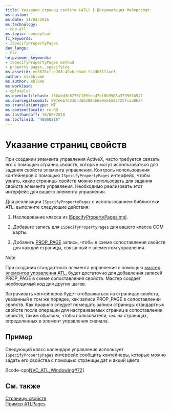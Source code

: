 ```yaml
---
title: Указание страниц свойств (ATL) | Документация Майкрософт
ms.custom: ''
ms.date: 11/04/2016
ms.technology:
- cpp-atl
ms.topic: conceptual
f1_keywords:
- ISpecifyPropertyPages
dev_langs:
- C++
helpviewer_keywords:
- ISpecifyPropertyPages method
- property pages, specifying
ms.assetid: ee8678cf-c708-49ab-b0ad-fc2db31f1ac3
author: mikeblome
ms.author: mblome
ms.workload:
- cplusplus
ms.openlocfilehash: f80abd3b6270f105fecd7ef8b9988a379901b541
ms.sourcegitcommit: 997e6b7d336cddb388bb6e9e56527725fcaa0624
ms.translationtype: MT
ms.contentlocale: ru-RU
ms.lasthandoff: 10/08/2018
ms.locfileid: "48860216"
---
```

# <a name="specifying-property-pages"></a>Указание страниц свойств

При создании элемента управления ActiveX, часто требуется связать его с помощью страниц свойств, которые могут использоваться для задания свойств элемента управления. Контроль использования контейнеров с помощью `ISpecifyPropertyPages` интерфейс, чтобы узнать, какие страницы свойств можно использовать для задания свойств элемента управления. Необходимо реализовать этот интерфейс для вашего элемента управления.

Для реализации `ISpecifyPropertyPages` с использованием библиотеки ATL, выполните следующие действия:

1. Наследование класса из [ISpecifyPropertyPagesImpl](../atl/reference/ispecifypropertypagesimpl-class.md).

1. Добавьте запись для `ISpecifyPropertyPages` для вашего класса COM карты.

1. Добавить [PROP_PAGE](reference/property-map-macros.md#prop_page) запись, чтобы в схеме сопоставления свойств для каждой страницы, связанный с элементом управления.

> [!NOTE]
> При создании стандартного элемента управления с помощью [мастер элементов управления ATL](../atl/reference/atl-control-wizard.md), будет достаточно для добавления записей PROP_PAGE в схеме сопоставления свойств. Мастер создает необходимый код для других шагов.

Затрачивать контейнеров будет отображаться на страницах свойств, указанный в том же порядке, как записи PROP_PAGE в сопоставлении свойств. Как правило следует помещать записи страницы стандартных свойств после операции для настраиваемых страниц в сопоставлении свойств, таким образом, чтобы пользователи, см. на страницах, определенных в элемент управления сначала.

## <a name="example"></a>Пример

Следующий класс календаря управления использует `ISpecifyPropertyPages` интерфейс сообщить контейнеры, которые можно задать его свойства с помощью страницы дат и акций цвета.

[!code-cpp[NVC_ATL_Windowing#72](../atl/codesnippet/cpp/specifying-property-pages_1.h)]

## <a name="see-also"></a>См. также

[Страницы свойств](../atl/atl-com-property-pages.md)<br/>
[Пример ATLPages](../visual-cpp-samples.md)

